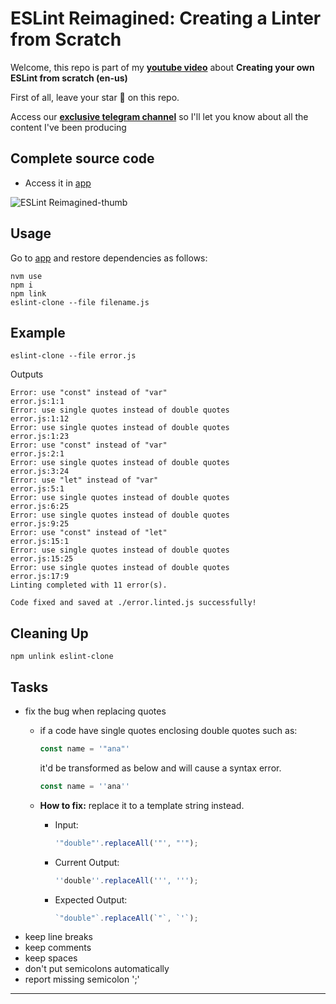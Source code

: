# ESLint Reimagined: Creating a Linter from Scratch

Welcome, this repo is part of my [**youtube video**](https://bit.ly/eslint-clone-ew) about **Creating your own ESLint from scratch (en-us)**

First of all, leave your star 🌟 on this repo.

Access our [**exclusive telegram channel**](https://t.me/ErickWendelContentHub) so I'll let you know about all the content I've been producing 

## Complete source code
- Access it in [app](./recorded/)

  
![ESLint Reimagined-thumb](https://github.com/ErickWendel/eslint-clone/assets/8060102/086f9a26-a056-45d2-be36-07a8b73c96b0)


## Usage

Go to [app](./recorded/) and restore dependencies as follows:

```shell
nvm use
npm i
npm link
eslint-clone --file filename.js
```
##
## Example

```shell
eslint-clone --file error.js
```

Outputs
```shell
Error: use "const" instead of "var"
error.js:1:1
Error: use single quotes instead of double quotes
error.js:1:12
Error: use single quotes instead of double quotes
error.js:1:23
Error: use "const" instead of "var"
error.js:2:1
Error: use single quotes instead of double quotes
error.js:3:24
Error: use "let" instead of "var"
error.js:5:1
Error: use single quotes instead of double quotes
error.js:6:25
Error: use single quotes instead of double quotes
error.js:9:25
Error: use "const" instead of "let"
error.js:15:1
Error: use single quotes instead of double quotes
error.js:15:25
Error: use single quotes instead of double quotes
error.js:17:9
Linting completed with 11 error(s).

Code fixed and saved at ./error.linted.js successfully!
```

## Cleaning Up

```shell
npm unlink eslint-clone
```

## Tasks
- fix the bug when replacing quotes
    - if a code have single quotes enclosing double quotes such as:

         ```js
        const name = '"ana"'
        ```

        it'd be transformed as below and will cause a syntax error.

        ```js
        const name = ''ana''
        ```

    - **How to fix:** replace it to a template string instead.
        - Input:
            ```js
            '"double"'.replaceAll('"', "'");
            ```
        - Current Output:
            ```js
            ''double''.replaceAll(''', ''');
            ```
        - Expected Output:
            ```js
            `"double"`.replaceAll(`"`, `'`);
            ```
- keep line breaks
- keep comments
- keep spaces
- don't put semicolons automatically
- report missing semicolon ';'
---
